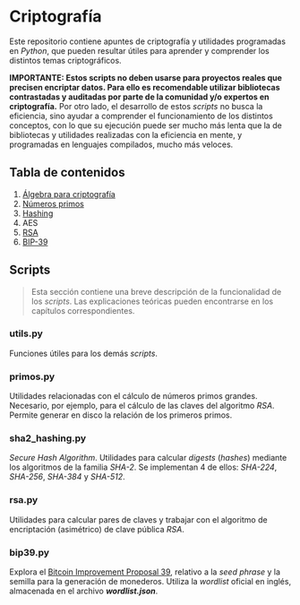 # Criptografía

Este repositorio contiene apuntes de criptografía y utilidades programadas en *Python*, que pueden resultar útiles para aprender y comprender los distintos temas criptográficos.

**IMPORTANTE: Estos scripts no deben usarse para proyectos reales que precisen encriptar datos. Para ello es recomendable utilizar bibliotecas contrastadas y auditadas por parte de la comunidad y/o expertos en criptografía.** Por otro lado, el desarrollo de estos *scripts* no busca la eficiencia, sino ayudar a comprender el funcionamiento de los distintos conceptos, con lo que su ejecución puede ser mucho más lenta que la de bibliotecas y utilidades realizadas con la eficiencia en mente, y programadas en lenguajes compilados, mucho más veloces.

## Tabla de contenidos

1. [Álgebra para criptografía](capitulos/algebra.md)
1. [Números primos](capitulos/primos.md)
1. [Hashing](capitulos/hashing.md)
1. AES
1. [RSA](capitulos/rsa.md)
1. [BIP-39](capitulos/bip39.md)

## Scripts

> Esta sección contiene una breve descripción de la funcionalidad de los *scripts*. Las explicaciones teóricas pueden encontrarse en los capítulos correspondientes.

### utils.py

Funciones útiles para los demás *scripts*.

### primos.py

Utilidades relacionadas con el cálculo de números primos grandes. Necesario, por ejemplo, para el cálculo de las claves del algoritmo *RSA*. Permite generar en disco la relación de los primeros primos.

### sha2_hashing.py

*Secure Hash Algorithm*. Utilidades para calcular *digests* (*hashes*) mediante los algoritmos de la familia *SHA-2*. Se implementan 4 de ellos: *SHA-224*, *SHA-256*, *SHA-384* y *SHA-512*.

### rsa.py

Utilidades para calcular pares de claves y trabajar con el algoritmo de encriptación (asimétrico) de clave pública *RSA*.

### bip39.py

Explora el [Bitcoin Improvement Proposal 39](https://github.com/bitcoin/bips/blob/master/bip-0039.mediawiki), relativo a la *seed phrase* y la semilla para la generación de monederos. Utiliza la *wordlist* oficial en inglés, almacenada en el archivo ***wordlist.json***.
